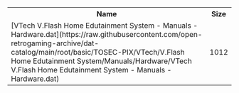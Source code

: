 <table>
<tr><th>Name</th><th>Size</th></tr>
<tr><td>
[VTech V.Flash Home Edutainment System - Manuals - Hardware.dat](https://raw.githubusercontent.com/open-retrogaming-archive/dat-catalog/main/root/basic/TOSEC-PIX/VTech/V.Flash Home Edutainment System/Manuals/Hardware/VTech V.Flash Home Edutainment System - Manuals - Hardware.dat)
</td><td>1012</td></tr>
</table>
